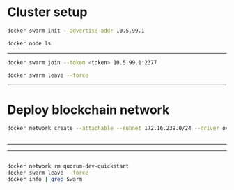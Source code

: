 # Cluster setup
```bash
docker swarm init --advertise-addr 10.5.99.1
```
```bash
docker node ls
```
---
```bash
docker swarm join --token <token> 10.5.99.1:2377
``` 
```bash
docker swarm leave --force
``` 
---
# Deploy blockchain network
```bash
docker network create --attachable --subnet 172.16.239.0/24 --driver overlay quorum-dev-quickstart
```
```bash
```
---

---
```bash

```
```bash
docker network rm quorum-dev-quickstart
docker swarm leave --force
docker info | grep Swarm
```